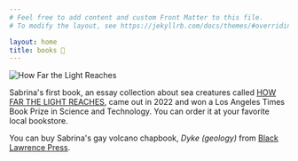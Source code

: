 ```yaml
---
# Feel free to add content and custom Front Matter to this file.
# To modify the layout, see https://jekyllrb.com/docs/themes/#overriding-theme-defaults

layout: home
title: books 🦑
---
```


![How Far the Light Reaches](/assets/how-far-the-light-reaches.jpg)

Sabrina's first book, an essay collection about sea creatures called [HOW FAR THE LIGHT REACHES](https://www.littlebrown.com/titles/sabrina-imbler/how-far-the-light-reaches/9780316540513/), came out in 2022 and won a Los Angeles Times Book Prize in Science and Technology. You can order it at your favorite local bookstore.


You can buy Sabrina's gay volcano chapbook, *Dyke (geology)* from [Black Lawrence Press](https://blacklawrencepress.com/books/dyke-geology/).
